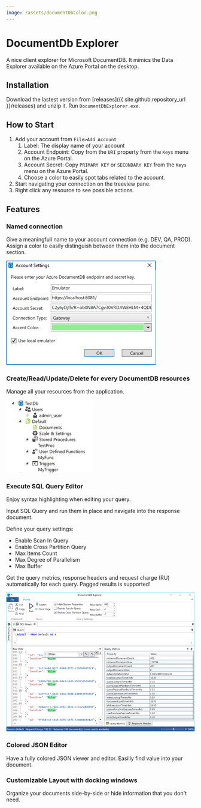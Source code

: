 ```yaml
---
image: /assets/documentDbColor.png
---
```


# DocumentDb Explorer

A nice client explorer for Microsoft DocumentDB.
It mimics the Data Explorer available on the Azure Portal on the desktop.

## [](#installation)Installation

Download the lastest version from [releases]({{ site.github.repository_url }}/releases) and unzip it. Run `DocumentDbExplorer.exe`.

## [](#how-to-start)How to Start

1. Add your account from `File>Add Account`
   1. Label: The display name of your account
   2. Account Endpoint: Copy from the `URI` property from the `Keys` menu on the Azure Portal.
   3. Account Secret: Copy `PRIMARY KEY` or `SECONDARY KEY` from the `Keys` menu on the Azure Portal.
   4. Choose a color to easily spot tabs related to the account.
2. Start navigating your connection on the treeview pane.
3. Right click any resource to see possible actions. 


## [](#features)Features

### Named connection

Give a meaningfull name to your account connection (e.g. DEV, QA, PROD). Assign a color to easily distinguish between them into the document section.

![Account Settings](/assets/connection_editor.PNG)

### Create/Read/Update/Delete for every DocumentDB resources

Manage all your resources from the application. 

![Ressources Tree](/assets/ressources.PNG)

### Execute SQL Query Editor

Enjoy syntax highlighting when editing your query.

Input SQL Query and run them in place and navigate into the response document.

Define your query settings:
- Enable Scan In Query
- Enable Cross Partition Query
- Max Items Count
- Max Degree of Parallelism
- Max Buffer

Get the query metrics, response headers and request charge (RU) automatically for each query.
Pagged results is supported!

![Query Editor](/assets/query_editor.PNG)

### Colored JSON Editor

Have a fully colored JSON viewer and editor. Easilly find value into your document.


### Customizable Layout with docking windows

Organize your documents side-by-side or hide information that you don't need.